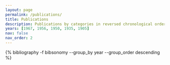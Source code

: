 ```yaml
---
layout: page
permalink: /publications/
title: Publications
description: Publications by categories in reversed chronological order. generated by jekyll-scholar.
years: [1967, 1956, 1950, 1935, 1905]
nav: false
nav_order: 2
---
```

<!-- _pages/publications.md -->
<div class="publications">

{% bibliography -f bibsonomy --group_by year --group_order descending %}


</div>
